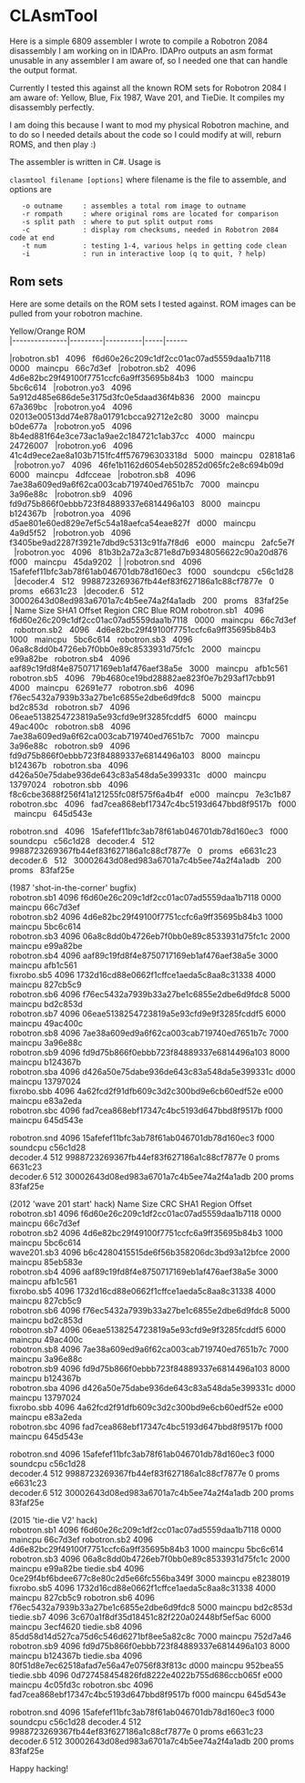 # CLAsmTool

Here is a simple 6809 assembler I wrote to compile a Robotron 2084 disassembly I am working on in IDAPro. IDAPro outputs an asm format unusable in any assembler I am aware of, so I needed one that can handle the output format.

Currently I tested this against all the known ROM sets for Robotron 2084 I am aware of: Yellow, Blue, Fix 1987, Wave 201, and TieDie. It compiles my disassembly perfectly.

I am doing this because I want to mod my physical Robotron machine, and to do so I needed details about the code so I could modify at will, reburn ROMS, and then play :)

The assembler is written in C#. Usage is

 `clasmtool filename [options]` where filename is the file to assemble, and options are
```      
   -o outname     : assembles a total rom image to outname
   -r rompath     : where original roms are located for comparison
   -s split path  : where to put split output roms
   -c             : display rom checksums, needed in Robotron 2084 code at end
   -t num         : testing 1-4, various helps in getting code clean
   -i             : run in interactive loop (q to quit, ? help)
```


## Rom sets

Here are some details on the ROM sets I tested against. ROM images can be pulled from your robotron machine.



Yellow/Orange ROM         
|---------------|---------|----------|-----|------

|robotron.sb1      4096      f6d60e26c209c1df2cc01ac07ad5559daa1b7118      0000      maincpu      66c7d3ef  
|robotron.sb2      4096      4d6e82bc29f49100f7751ccfc6a9ff35695b84b3      1000      maincpu      5bc6c614  
|robotron.yo3      4096      5a912d485e686de5e3175d3fc0e5daad36f4b836      2000      maincpu      67a369bc  
|robotron.yo4      4096      02013e00513dd74e878a01791cbcca92712e2c80      3000      maincpu      b0de677a  
|robotron.yo5      4096      8b4ed881f64e3ce73ac1a9ae2c184721c1ab37cc      4000      maincpu      24726007  
|robotron.yo6      4096      41c4d9ece2ae8a103b7151fc4ff576796303318d      5000      maincpu      028181a6  
|robotron.yo7      4096      46fe1b1162d6054eb502852d065fc2e8c694b09d      6000      maincpu      4dfcceae  
|robotron.sb8      4096      7ae38a609ed9a6f62ca003cab719740ed7651b7c      7000      maincpu      3a96e88c  
|robotron.sb9      4096      fd9d75b866f0ebbb723f84889337e6814496a103      8000      maincpu      b124367b  
|robotron.yoa      4096      d5ae801e60ed829e7ef5c54a18aefca54eae827f      d000      maincpu      4a9d5f52  
|robotron.yob      4096      f3405be9ad2287f3921e7dbd9c5313c91fa7f8d6      e000      maincpu      2afc5e7f  
|robotron.yoc      4096      81b3b2a72a3c871e8d7b9348056622c90a20d876      f000      maincpu      45da9202  
|
|robotron.snd      4096      15afefef11bfc3ab78f61ab046701db78d160ec3      f000      soundcpu     c56c1d28  
|decoder.4          512      9988723269367fb44ef83f627186a1c88cf7877e         0      proms        e6631c23  
|decoder.6          512      30002643d08ed983a6701a7c4b5ee74a2f4a1adb       200      proms        83faf25e  
|
Name              Size      SHA1                                          Offset    Region       CRC
Blue ROM
robotron.sb1      4096      f6d60e26c209c1df2cc01ac07ad5559daa1b7118      0000      maincpu      66c7d3ef  
robotron.sb2      4096      4d6e82bc29f49100f7751ccfc6a9ff35695b84b3      1000      maincpu      5bc6c614  
robotron.sb3      4096      06a8c8dd0b4726eb7f0bb0e89c8533931d75fc1c      2000      maincpu      e99a82be  
robotron.sb4      4096      aaf89c19fd8f4e8750717169eb1af476aef38a5e      3000      maincpu      afb1c561  
robotron.sb5      4096      79b4680ce19bd28882ae823f0e7b293af17cbb91      4000      maincpu      62691e77  
robotron.sb6      4096      f76ec5432a7939b33a27be1c6855e2dbe6d9fdc8      5000      maincpu      bd2c853d  
robotron.sb7      4096      06eae5138254723819a5e93cfd9e9f3285fcddf5      6000      maincpu      49ac400c  
robotron.sb8      4096      7ae38a609ed9a6f62ca003cab719740ed7651b7c      7000      maincpu      3a96e88c  
robotron.sb9      4096      fd9d75b866f0ebbb723f84889337e6814496a103      8000      maincpu      b124367b  
robotron.sba      4096      d426a50e75dabe936de643c83a548da5e399331c      d000      maincpu      13797024  
robotron.sbb      4096      f8c6cbe3688f256f41a121255fc08f575f6a4b4f      e000      maincpu      7e3c1b87  
robotron.sbc      4096      fad7cea868ebf17347c4bc5193d647bbd8f9517b      f000      maincpu      645d543e  

robotron.snd      4096      15afefef11bfc3ab78f61ab046701db78d160ec3      f000      soundcpu     c56c1d28  
decoder.4          512      9988723269367fb44ef83f627186a1c88cf7877e         0      proms        e6631c23  
decoder.6          512      30002643d08ed983a6701a7c4b5ee74a2f4a1adb       200      proms        83faf25e  


(1987 'shot-in-the-corner' bugfix)                  
robotron.sb1      4096      f6d60e26c209c1df2cc01ac07ad5559daa1b7118      0000      maincpu      66c7d3ef  
robotron.sb2      4096      4d6e82bc29f49100f7751ccfc6a9ff35695b84b3      1000      maincpu      5bc6c614  
robotron.sb3      4096      06a8c8dd0b4726eb7f0bb0e89c8533931d75fc1c      2000      maincpu      e99a82be  
robotron.sb4      4096      aaf89c19fd8f4e8750717169eb1af476aef38a5e      3000      maincpu      afb1c561  
fixrobo.sb5        4096      1732d16cd88e0662f1cffce1aeda5c8aa8c31338      4000      maincpu      827cb5c9  
robotron.sb6      4096      f76ec5432a7939b33a27be1c6855e2dbe6d9fdc8      5000      maincpu      bd2c853d  
robotron.sb7      4096      06eae5138254723819a5e93cfd9e9f3285fcddf5      6000      maincpu      49ac400c  
robotron.sb8      4096      7ae38a609ed9a6f62ca003cab719740ed7651b7c      7000      maincpu      3a96e88c  
robotron.sb9      4096      fd9d75b866f0ebbb723f84889337e6814496a103      8000      maincpu      b124367b  
robotron.sba      4096      d426a50e75dabe936de643c83a548da5e399331c      d000      maincpu      13797024  
fixrobo.sbb        4096      4a62fcd2f91dfb609c3d2c300bd9e6cb60edf52e      e000      maincpu      e83a2eda  
robotron.sbc      4096      fad7cea868ebf17347c4bc5193d647bbd8f9517b      f000      maincpu      645d543e  

robotron.snd      4096      15afefef11bfc3ab78f61ab046701db78d160ec3      f000      soundcpu     c56c1d28  
decoder.4          512      9988723269367fb44ef83f627186a1c88cf7877e         0      proms        6631c23  
decoder.6          512      30002643d08ed983a6701a7c4b5ee74a2f4a1adb       200      proms        83faf25e  

  
(2012 'wave 201 start' hack)
Name  Size  CRC  SHA1  Region  Offset
robotron.sb1      4096      f6d60e26c209c1df2cc01ac07ad5559daa1b7118      0000      maincpu      66c7d3ef  
robotron.sb2      4096      4d6e82bc29f49100f7751ccfc6a9ff35695b84b3      1000      maincpu      5bc6c614  
wave201.sb3        4096      b6c4280415515de6f56b358206dc3bd93a12bfce      2000      maincpu      85eb583e  
robotron.sb4      4096      aaf89c19fd8f4e8750717169eb1af476aef38a5e      3000      maincpu      afb1c561  
fixrobo.sb5       4096      1732d16cd88e0662f1cffce1aeda5c8aa8c31338      4000      maincpu      827cb5c9  
robotron.sb6      4096      f76ec5432a7939b33a27be1c6855e2dbe6d9fdc8      5000      maincpu      bd2c853d  
robotron.sb7      4096      06eae5138254723819a5e93cfd9e9f3285fcddf5      6000      maincpu      49ac400c  
robotron.sb8      4096      7ae38a609ed9a6f62ca003cab719740ed7651b7c      7000      maincpu      3a96e88c  
robotron.sb9      4096      fd9d75b866f0ebbb723f84889337e6814496a103      8000      maincpu      b124367b  
robotron.sba      4096      d426a50e75dabe936de643c83a548da5e399331c      d000      maincpu      13797024  
fixrobo.sbb        4096      4a62fcd2f91dfb609c3d2c300bd9e6cb60edf52e      e000      maincpu      e83a2eda  
robotron.sbc    4096      fad7cea868ebf17347c4bc5193d647bbd8f9517b      f000      maincpu      645d543e  
                                                                                                 
robotron.snd    4096      15afefef11bfc3ab78f61ab046701db78d160ec3      f000    soundcpu     c56c1d28  
decoder.4         512      9988723269367fb44ef83f627186a1c88cf7877e         0      proms       e6631c23  
decoder.6         512      30002643d08ed983a6701a7c4b5ee74a2f4a1adb      200       proms       83faf25e  
  
(2015 'tie-die V2' hack)          
robotron.sb1      4096      f6d60e26c209c1df2cc01ac07ad5559daa1b7118      0000      maincpu      66c7d3ef
robotron.sb2      4096      4d6e82bc29f49100f7751ccfc6a9ff35695b84b3      1000      maincpu      5bc6c614
robotron.sb3      4096      06a8c8dd0b4726eb7f0bb0e89c8533931d75fc1c      2000      maincpu      e99a82be
tiedie.sb4        4096      0ce29f4bf6bdee677c8e80c2d5e66fc556ba349f      3000      maincpu      e8238019
fixrobo.sb5       4096      1732d16cd88e0662f1cffce1aeda5c8aa8c31338      4000      maincpu      827cb5c9
robotron.sb6      4096      f76ec5432a7939b33a27be1c6855e2dbe6d9fdc8      5000      maincpu      bd2c853d
tiedie.sb7        4096      3c670a1f8df35d18451c82f220a02448bf5ef5ac      6000      maincpu      3ecf4620
tiedie.sb8        4096      85dd58d14d527ca75d6c546d6271bf8ee5a82c8c      7000      maincpu      752d7a46
robotron.sb9      4096      fd9d75b866f0ebbb723f84889337e6814496a103      8000      maincpu      b124367b
tiedie.sba        4096      80f51d8e7ec62518afad7e56a47e0756f83f813c      d000      maincpu      952bea55
tiedie.sbb        4096      0d727458454826fd8222e4022b755d686ccb065f      e000      maincpu      4c05fd3c
robotron.sbc      4096      fad7cea868ebf17347c4bc5193d647bbd8f9517b      f000      maincpu      645d543e

robotron.snd      4096      15afefef11bfc3ab78f61ab046701db78d160ec3   f000       soundcpu     c56c1d28
decoder.4          512      9988723269367fb44ef83f627186a1c88cf7877e      0       proms       e6631c23
decoder.6          512      30002643d08ed983a6701a7c4b5ee74a2f4a1adb    200       proms       83faf25e



Happy hacking!